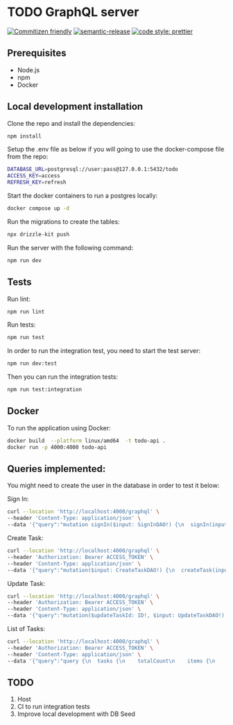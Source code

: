 # TODO GraphQL server

[![Commitizen friendly](https://img.shields.io/badge/commitizen-friendly-brightgreen.svg)](http://commitizen.github.io/cz-cli/)
[![semantic-release](https://img.shields.io/badge/%20%20%F0%9F%93%A6%F0%9F%9A%80-semantic--release-e10079.svg)](https://github.com/semantic-release/semantic-release)
[![code style: prettier](https://img.shields.io/badge/code_style-prettier-ff69b4.svg?style=flat-square)](https://github.com/prettier/prettier)

## Prerequisites

- Node.js
- npm
- Docker

## Local development installation

Clone the repo and install the dependencies:

```sh
npm install
```

Setup the .env file as below if you will going to use the docker-compose file from the repo:

```sh
DATABASE_URL=postgresql://user:pass@127.0.0.1:5432/todo
ACCESS_KEY=access
REFRESH_KEY=refresh
```

Start the docker containers to run a postgres locally:

```sh
docker compose up -d
```

Run the migrations to create the tables:

```sh
npx drizzle-kit push
```

Run the server with the following command:

```sh
npm run dev
```

## Tests

Run lint:

```sh
npm run lint
```

Run tests:

```sh
npm run test
```

In order to run the integration test, you need to start the test server:

```sh
npm run dev:test
```

Then you can run the integration tests:

```sh
npm run test:integration
```

## Docker

To run the application using Docker:

```sh
docker build  --platform linux/amd64  -t todo-api .
docker run -p 4000:4000 todo-api
```

## Queries implemented:

You might need to create the user in the database in order to test it below:

Sign In:

```sh
curl --location 'http://localhost:4000/graphql' \
--header 'Content-Type: application/json' \
--data '{"query":"mutation signIn($input: SignInDAO!) {\n  signIn(input: $input) {\n    accessToken\n  }\n}","variables":{"input":{"username":"username","password":"password"}}}'
```

Create Task:

```sh
curl --location 'http://localhost:4000/graphql' \
--header 'Authorization: Bearer ACCESS_TOKEN' \
--header 'Content-Type: application/json' \
--data '{"query":"mutation($input: CreateTaskDAO!) {\n  createTask(input: $input) {\n    id\n    title\n    description\n    status\n  }\n}","variables":{"input":{"title":"Task 1","description":"Some random description","status":"todo"}}}'
```

Update Task:

```sh
curl --location 'http://localhost:4000/graphql' \
--header 'Authorization: Bearer ACCESS_TOKEN' \
--header 'Content-Type: application/json' \
--data '{"query":"mutation($updateTaskId: ID!, $input: UpdateTaskDAO!) {\n  updateTask(id: $updateTaskId, input: $input) {\n    id\n    title\n    description\n    status\n  }\n}","variables":{"updateTaskId":1,"input":{"status":"inProgress"}}}'
```

List of Tasks:

```sh
curl --location 'http://localhost:4000/graphql' \
--header 'Authorization: Bearer ACCESS_TOKEN' \
--header 'Content-Type: application/json' \
--data '{"query":"query {\n  tasks {\n    totalCount\n    items {\n      id\n      title\n      description\n      status\n    }\n  }\n}","variables":{}}'
```

## TODO

1. Host
2. CI to run integration tests
3. Improve local development with DB Seed
